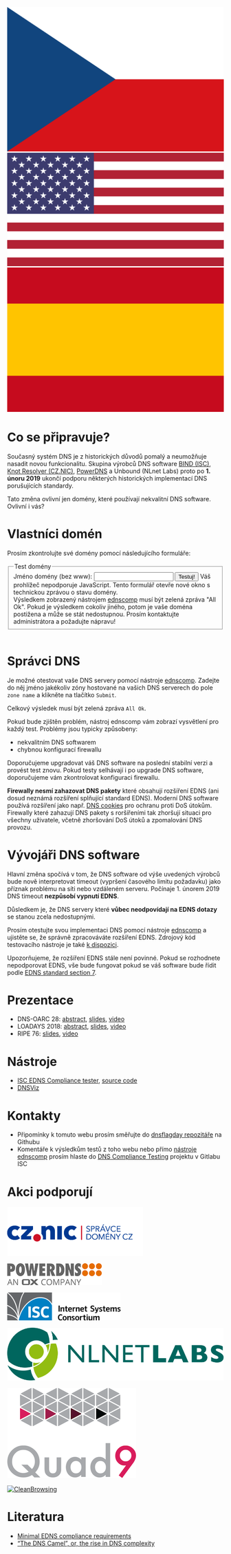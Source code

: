 <div class="translations">
<nav>
	<a href="/cs"><img alt="Česky" src="/flags/cs.svg"/></a>
	<a href="/"><img alt="English" src="/flags/en.svg"/></a>
	<a href="/es"><img alt="Español" src="/flags/es.svg"/></a>
</nav>
</div>

Co se připravuje?
=================
Současný systém DNS je z historických důvodů pomalý a neumožňuje nasadit novou funkcionalitu. Skupina výrobců DNS software [BIND (ISC)](https://www.isc.org/blogs/end-to-bandaids/), 
[Knot Resolver (CZ.NIC)](https://en.blog.nic.cz/2018/03/14/together-for-better-stability-speed-and-further-extensibility-of-the-dns-ecosystem/), [PowerDNS](https://blog.powerdns.com/2018/03/22/removing-edns-workarounds/) a Unbound (NLnet Labs) proto po **1. únoru 2019** ukončí podporu některých historických implementací DNS porušujících standardy.

Tato změna ovlivní jen domény, které používají nekvalitní DNS software. Ovlivní i vás?

Vlastníci domén
===============
Prosím zkontrolujte své domény pomocí následujícího formuláře:
<div id="domain-checker">
	<form action="https://ednscomp.isc.org/ednscomp" method="GET" target="_blank">
		<fieldset>
			<legend>Test domény</legend>
			<label for="zone">Jméno domény (bez www):
				<input type="text" name="zone" id="zone" required>
			</label>
			<input type="submit" value="Testuj!">
			<noscript>Váš prohlížeč nepodporuje JavaScript. Tento formulář otevře nové okno s technickou zprávou o stavu domény.<br>
Výsledkem zobrazený nástrojem <a href="https://ednscomp.isc.org/ednscomp">ednscomp</a> musí být zelená zpráva "All Ok". Pokud je výsledkem cokoliv jiného, potom je vaše doména postižena a může se stát nedostupnou. Prosím kontaktujte administrátora a požadujte nápravu!
			</noscript>
		</fieldset>
	</form>
</div>
<script><!-- translate the form above and these constants, please keep the whitespaces! -->
const domainCheckerInit = {
	placeIntoElement: document.getElementById( "domain-checker" ),
	texts: {
		formTitle: 'Test domény',
		labelText: 'Jméno domény (bez www): ',
		submitText: 'Testuj!',
		reportOkHtml: ': <span style="color: green;">V pořádku!</span>',
		reportFailHtml: ': <span style="color: red;">Tato doména je postižena!</span> Pokud problém přetrvává prosím kontaktujte správce DNS vaší domény a odkažte ho na web https://dnsflagday.net/ a ',
		reportLinkText: ' technickou zprávu ',  // text before URL to report
	},
	status: {
		loading: 'Probíhá test, prosím čekejte… Test může zabrat několik desítek sekund.',
		done: 'Testování dokončeno:',
		errorApi: 'Chyba při komunikaci! API není dostupné… prosím zkuste to později.',
		errorInput: 'Neplatné jméno!',
	},
};
</script>
<script src="/domain-checker.js"></script>
<br>

Správci DNS
===========
Je možné otestovat vaše DNS servery pomocí nástroje [ednscomp](https://ednscomp.isc.org/ednscomp). Zadejte do něj jméno jakékoliv zóny hostované na vašich DNS serverech do pole `zone name` a klikněte na tlačítko `Submit`.

Celkový výsledek musí být zelená zpráva `All Ok`.

Pokud bude zjištěn problém, nástroj ednscomp vám zobrazí vysvětlení pro každý test. Problémy jsou typicky způsobeny:
* nekvalitním DNS softwarem
* chybnou konfigurací firewallu

Doporučujeme upgradovat váš DNS software na poslední stabilní verzi a provést test znovu. Pokud testy selhávají i po upgrade DNS software, doporučujeme vám zkontrolovat konfiguraci firewallu.

**Firewally nesmí zahazovat DNS pakety** které obsahují rozšíření EDNS (ani dosud neznámá rozšíření splňující standard EDNS). Moderní DNS software používá rozšíření jako např. [DNS cookies](https://tools.ietf.org/html/rfc7873) pro ochranu proti DoS útokům. Firewally které zahazují DNS pakety s roršířeními tak zhoršují situaci pro všechny uživatele, včetně zhoršování DoS útoků a zpomalování DNS provozu.

Vývojáři DNS software
=====================
Hlavní změna spočívá v tom, že DNS software od výše uvedených výrobců bude nově interpretovat timeout (vypršení časového limitu požadavku) jako příznak problému na síti nebo vzdáleném serveru. Počínaje 1. únorem 2019 DNS timeout **nezpůsobí vypnutí EDNS**.

Důsledkem je, že DNS servery které **vůbec neodpovídají na EDNS dotazy** se stanou zcela nedostupnými.

Prosím otestujte svou implementaci DNS pomocí nástroje [ednscomp](https://ednscomp.isc.org/ednscomp) a ujistěte se, že správně zpracováváte rozšíření EDNS. Zdrojový kód testovacího nástroje je také [k dispozici](https://gitlab.isc.org/isc-projects/DNS-Compliance-Testing).

Upozorňujeme, že rozšíření EDNS stále není povinné. Pokud se rozhodnete nepodporovat EDNS, vše bude fungovat pokud se váš software bude řídit podle [EDNS standard section 7](https://tools.ietf.org/html/rfc6891#section-7).

Prezentace
==========

 * DNS-OARC 28: [abstract](https://indico.dns-oarc.net/event/28/contributions/515/), [slides](https://indico.dns-oarc.net/event/28/contributions/515/attachments/490/799/Removing_EDNS_Workarounds.pdf), [video](https://www.youtube.com/watch?v=9YYH8JFH_bY&feature=youtu.be&t=5198)
 * LOADAYS 2018: [abstract](http://loadays.org/pages/dnsupdate.html), [slides](http://loadays.org/files/plexis-edns-workaround-removal-loadays-2018.pdf), [video](https://www.youtube.com/watch?v=OXbbH0ORmSY)
 * RIPE 76: [slides](https://ripe76.ripe.net/presentations/159-edns.pdf), [video](https://ripe76.ripe.net/archives/video/161)

Nástroje
========

 * [ISC EDNS Compliance tester](https://ednscomp.isc.org/), [source code](https://gitlab.isc.org/isc-projects/DNS-Compliance-Testing)
 * [DNSViz](http://dnsviz.net/)

Kontakty
========

 * Připomínky k tomuto webu prosím směřujte do [dnsflagday repozitáře](https://github.com/dns-violations/dnsflagday/issues) na Githubu
 * Komentáře k výsledkům testů z toho webu nebo přímo [nástroje ednscomp](https://ednscomp.isc.org/ednscomp) prosím hlaste do [DNS Compliance Testing](https://gitlab.isc.org/isc-projects/DNS-Compliance-Testing) projektu v Gitlabu ISC

Akci podporují
==============

[![CZ.NIC](/images/cznic.png)](https://www.nic.cz/)

[![PowerDNS](/images/powerdns.png)](https://www.powerdns.com/)

[![ISC](/images/isc.png)](https://www.isc.org/)

[![NLnet Labs](/images/nlnetlabs.svg)](https://nlnetlabs.nl/)

[![Quad9](/images/quad9.png)](https://quad9.net/)

[![CleanBrowsing](https://cleanbrowsing.org/images/CleanBrowsing-logo-small-dark.png)](https://cleanbrowsing.org/)

Literatura
==========
 * [Minimal EDNS compliance requirements](https://datatracker.ietf.org/doc/draft-spacek-edns-camel-diet/)
 * [“The DNS Camel”, or, the rise in DNS complexity](https://blog.powerdns.com/2018/03/22/the-dns-camel-or-the-rise-in-dns-complexit/)
